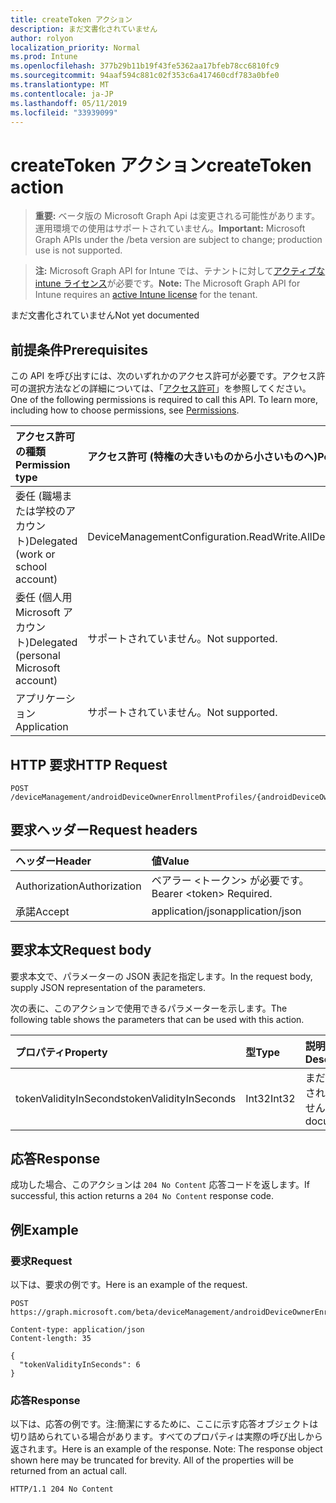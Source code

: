 ```yaml
---
title: createToken アクション
description: まだ文書化されていません
author: rolyon
localization_priority: Normal
ms.prod: Intune
ms.openlocfilehash: 377b29b11b19f43fe5362aa17bfeb78cc6810fc9
ms.sourcegitcommit: 94aaf594c881c02f353c6a417460cdf783a0bfe0
ms.translationtype: MT
ms.contentlocale: ja-JP
ms.lasthandoff: 05/11/2019
ms.locfileid: "33939099"
---
```

# <a name="createtoken-action"></a><span data-ttu-id="a2817-103">createToken アクション</span><span class="sxs-lookup"><span data-stu-id="a2817-103">createToken action</span></span>

> <span data-ttu-id="a2817-104">**重要:** ベータ版の Microsoft Graph Api は変更される可能性があります。運用環境での使用はサポートされていません。</span><span class="sxs-lookup"><span data-stu-id="a2817-104">**Important:** Microsoft Graph APIs under the /beta version are subject to change; production use is not supported.</span></span>

> <span data-ttu-id="a2817-105">**注:** Microsoft Graph API for Intune では、テナントに対して[アクティブな intune ライセンス](https://go.microsoft.com/fwlink/?linkid=839381)が必要です。</span><span class="sxs-lookup"><span data-stu-id="a2817-105">**Note:** The Microsoft Graph API for Intune requires an [active Intune license](https://go.microsoft.com/fwlink/?linkid=839381) for the tenant.</span></span>

<span data-ttu-id="a2817-106">まだ文書化されていません</span><span class="sxs-lookup"><span data-stu-id="a2817-106">Not yet documented</span></span>

## <a name="prerequisites"></a><span data-ttu-id="a2817-107">前提条件</span><span class="sxs-lookup"><span data-stu-id="a2817-107">Prerequisites</span></span>
<span data-ttu-id="a2817-p101">この API を呼び出すには、次のいずれかのアクセス許可が必要です。アクセス許可の選択方法などの詳細については、「[アクセス許可](/graph/permissions-reference)」を参照してください。</span><span class="sxs-lookup"><span data-stu-id="a2817-p101">One of the following permissions is required to call this API. To learn more, including how to choose permissions, see [Permissions](/graph/permissions-reference).</span></span>

|<span data-ttu-id="a2817-110">アクセス許可の種類</span><span class="sxs-lookup"><span data-stu-id="a2817-110">Permission type</span></span>|<span data-ttu-id="a2817-111">アクセス許可 (特権の大きいものから小さいものへ)</span><span class="sxs-lookup"><span data-stu-id="a2817-111">Permissions (from most to least privileged)</span></span>|
|:---|:---|
|<span data-ttu-id="a2817-112">委任 (職場または学校のアカウント)</span><span class="sxs-lookup"><span data-stu-id="a2817-112">Delegated (work or school account)</span></span>|<span data-ttu-id="a2817-113">DeviceManagementConfiguration.ReadWrite.All</span><span class="sxs-lookup"><span data-stu-id="a2817-113">DeviceManagementConfiguration.ReadWrite.All</span></span>|
|<span data-ttu-id="a2817-114">委任 (個人用 Microsoft アカウント)</span><span class="sxs-lookup"><span data-stu-id="a2817-114">Delegated (personal Microsoft account)</span></span>|<span data-ttu-id="a2817-115">サポートされていません。</span><span class="sxs-lookup"><span data-stu-id="a2817-115">Not supported.</span></span>|
|<span data-ttu-id="a2817-116">アプリケーション</span><span class="sxs-lookup"><span data-stu-id="a2817-116">Application</span></span>|<span data-ttu-id="a2817-117">サポートされていません。</span><span class="sxs-lookup"><span data-stu-id="a2817-117">Not supported.</span></span>|

## <a name="http-request"></a><span data-ttu-id="a2817-118">HTTP 要求</span><span class="sxs-lookup"><span data-stu-id="a2817-118">HTTP Request</span></span>
<!-- {
  "blockType": "ignored"
}
-->
``` http
POST /deviceManagement/androidDeviceOwnerEnrollmentProfiles/{androidDeviceOwnerEnrollmentProfileId}/createToken
```

## <a name="request-headers"></a><span data-ttu-id="a2817-119">要求ヘッダー</span><span class="sxs-lookup"><span data-stu-id="a2817-119">Request headers</span></span>
|<span data-ttu-id="a2817-120">ヘッダー</span><span class="sxs-lookup"><span data-stu-id="a2817-120">Header</span></span>|<span data-ttu-id="a2817-121">値</span><span class="sxs-lookup"><span data-stu-id="a2817-121">Value</span></span>|
|:---|:---|
|<span data-ttu-id="a2817-122">Authorization</span><span class="sxs-lookup"><span data-stu-id="a2817-122">Authorization</span></span>|<span data-ttu-id="a2817-123">ベアラー &lt;トークン&gt; が必要です。</span><span class="sxs-lookup"><span data-stu-id="a2817-123">Bearer &lt;token&gt; Required.</span></span>|
|<span data-ttu-id="a2817-124">承諾</span><span class="sxs-lookup"><span data-stu-id="a2817-124">Accept</span></span>|<span data-ttu-id="a2817-125">application/json</span><span class="sxs-lookup"><span data-stu-id="a2817-125">application/json</span></span>|

## <a name="request-body"></a><span data-ttu-id="a2817-126">要求本文</span><span class="sxs-lookup"><span data-stu-id="a2817-126">Request body</span></span>
<span data-ttu-id="a2817-127">要求本文で、パラメーターの JSON 表記を指定します。</span><span class="sxs-lookup"><span data-stu-id="a2817-127">In the request body, supply JSON representation of the parameters.</span></span>

<span data-ttu-id="a2817-128">次の表に、このアクションで使用できるパラメーターを示します。</span><span class="sxs-lookup"><span data-stu-id="a2817-128">The following table shows the parameters that can be used with this action.</span></span>

|<span data-ttu-id="a2817-129">プロパティ</span><span class="sxs-lookup"><span data-stu-id="a2817-129">Property</span></span>|<span data-ttu-id="a2817-130">型</span><span class="sxs-lookup"><span data-stu-id="a2817-130">Type</span></span>|<span data-ttu-id="a2817-131">説明</span><span class="sxs-lookup"><span data-stu-id="a2817-131">Description</span></span>|
|:---|:---|:---|
|<span data-ttu-id="a2817-132">tokenValidityInSeconds</span><span class="sxs-lookup"><span data-stu-id="a2817-132">tokenValidityInSeconds</span></span>|<span data-ttu-id="a2817-133">Int32</span><span class="sxs-lookup"><span data-stu-id="a2817-133">Int32</span></span>|<span data-ttu-id="a2817-134">まだ文書化されていません</span><span class="sxs-lookup"><span data-stu-id="a2817-134">Not yet documented</span></span>|



## <a name="response"></a><span data-ttu-id="a2817-135">応答</span><span class="sxs-lookup"><span data-stu-id="a2817-135">Response</span></span>
<span data-ttu-id="a2817-136">成功した場合、このアクションは `204 No Content` 応答コードを返します。</span><span class="sxs-lookup"><span data-stu-id="a2817-136">If successful, this action returns a `204 No Content` response code.</span></span>

## <a name="example"></a><span data-ttu-id="a2817-137">例</span><span class="sxs-lookup"><span data-stu-id="a2817-137">Example</span></span>

### <a name="request"></a><span data-ttu-id="a2817-138">要求</span><span class="sxs-lookup"><span data-stu-id="a2817-138">Request</span></span>
<span data-ttu-id="a2817-139">以下は、要求の例です。</span><span class="sxs-lookup"><span data-stu-id="a2817-139">Here is an example of the request.</span></span>
``` http
POST https://graph.microsoft.com/beta/deviceManagement/androidDeviceOwnerEnrollmentProfiles/{androidDeviceOwnerEnrollmentProfileId}/createToken

Content-type: application/json
Content-length: 35

{
  "tokenValidityInSeconds": 6
}
```

### <a name="response"></a><span data-ttu-id="a2817-140">応答</span><span class="sxs-lookup"><span data-stu-id="a2817-140">Response</span></span>
<span data-ttu-id="a2817-p102">以下は、応答の例です。注:簡潔にするために、ここに示す応答オブジェクトは切り詰められている場合があります。すべてのプロパティは実際の呼び出しから返されます。</span><span class="sxs-lookup"><span data-stu-id="a2817-p102">Here is an example of the response. Note: The response object shown here may be truncated for brevity. All of the properties will be returned from an actual call.</span></span>
``` http
HTTP/1.1 204 No Content
```




